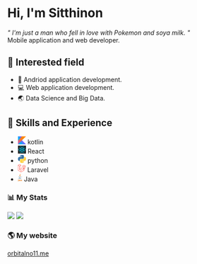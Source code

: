 # Hi, I'm Sitthinon
*" I'm just a man who fell in love with Pokemon and soya milk. "*<br/>
Mobile application and web developer.
## 🎯 Interested field
* 📱 Andriod application development.
* 💻 Web application development.
* 🌏 Data Science and Big Data.
## 🔧 Skills and Experience
* <img src="https://github.com/orbitalno11/orbitalno11/blob/master/img/kotlin-1.svg"  height="18px"> kotlin
* <img src="https://github.com/orbitalno11/orbitalno11/blob/master/img/react-1.svg"  height="18px"> React
* <img src="https://github.com/orbitalno11/orbitalno11/blob/master/img/python-5.svg"  height="18px"> python
* <img src="https://github.com/orbitalno11/orbitalno11/blob/master/img/laravel-2.svg"  height="18px"> Laravel
* <img src="https://github.com/orbitalno11/orbitalno11/blob/master/img/java-4.svg"  height="18px"> Java
### 📊 My Stats
<code><img src="https://github-readme-stats.vercel.app/api?username=orbitalno11&show_icons=true&theme=graywhite"></code>
<code><img src="https://github-readme-stats.vercel.app/api/top-langs/?username=orbitalno11&hide=HTML,css&layout=compact">
</code>
### 🌎 My website
[orbitalno11.me](https://orbitalno11.me/#/whoami)
